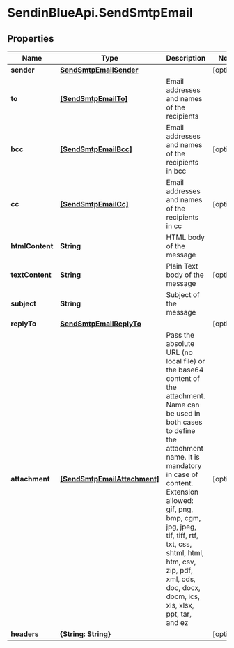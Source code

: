 # SendinBlueApi.SendSmtpEmail

## Properties
Name | Type | Description | Notes
------------ | ------------- | ------------- | -------------
**sender** | [**SendSmtpEmailSender**](SendSmtpEmailSender.md) |  | [optional] 
**to** | [**[SendSmtpEmailTo]**](SendSmtpEmailTo.md) | Email addresses and names of the recipients | 
**bcc** | [**[SendSmtpEmailBcc]**](SendSmtpEmailBcc.md) | Email addresses and names of the recipients in bcc | [optional] 
**cc** | [**[SendSmtpEmailCc]**](SendSmtpEmailCc.md) | Email addresses and names of the recipients in cc | [optional] 
**htmlContent** | **String** | HTML body of the message | 
**textContent** | **String** | Plain Text body of the message | [optional] 
**subject** | **String** | Subject of the message | 
**replyTo** | [**SendSmtpEmailReplyTo**](SendSmtpEmailReplyTo.md) |  | [optional] 
**attachment** | [**[SendSmtpEmailAttachment]**](SendSmtpEmailAttachment.md) | Pass the absolute URL (no local file) or the base64 content of the attachment. Name can be used in both cases to define the attachment name. It is mandatory in case of content. Extension allowed: gif, png, bmp, cgm, jpg, jpeg, tif, tiff, rtf, txt, css, shtml, html, htm, csv, zip, pdf, xml, ods, doc, docx, docm, ics, xls, xlsx, ppt, tar, and ez | [optional] 
**headers** | **{String: String}** |  | [optional] 


